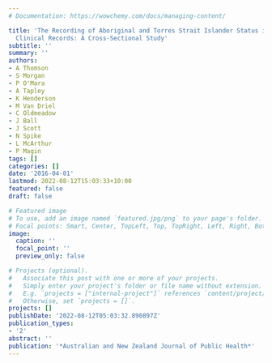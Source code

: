 ```yaml
---
# Documentation: https://wowchemy.com/docs/managing-content/

title: 'The Recording of Aboriginal and Torres Strait Islander Status in General Practice
  Clinical Records: A Cross-Sectional Study'
subtitle: ''
summary: ''
authors:
- A Thomson
- S Morgan
- P O'Mara
- A Tapley
- K Henderson
- M Van Driel
- C Oldmeadow
- J Ball
- J Scott
- N Spike
- L McArthur
- P Magin
tags: []
categories: []
date: '2016-04-01'
lastmod: 2022-08-12T15:03:33+10:00
featured: false
draft: false

# Featured image
# To use, add an image named `featured.jpg/png` to your page's folder.
# Focal points: Smart, Center, TopLeft, Top, TopRight, Left, Right, BottomLeft, Bottom, BottomRight.
image:
  caption: ''
  focal_point: ''
  preview_only: false

# Projects (optional).
#   Associate this post with one or more of your projects.
#   Simply enter your project's folder or file name without extension.
#   E.g. `projects = ["internal-project"]` references `content/project/deep-learning/index.md`.
#   Otherwise, set `projects = []`.
projects: []
publishDate: '2022-08-12T05:03:32.890897Z'
publication_types:
- '2'
abstract: ''
publication: '*Australian and New Zealand Journal of Public Health*'
---
```

